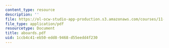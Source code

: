 ```yaml
---
content_type: resource
description: ''
file: https://ol-ocw-studio-app-production.s3.amazonaws.com/courses/11-307-beijing-urban-design-studio-summer-2006/1ccb4c41eb50edd89468d55eedd4f230_aboards.pdf
file_type: application/pdf
resourcetype: Document
title: aboards.pdf
uid: 1ccb4c41-eb50-edd8-9468-d55eedd4f230
---
```

